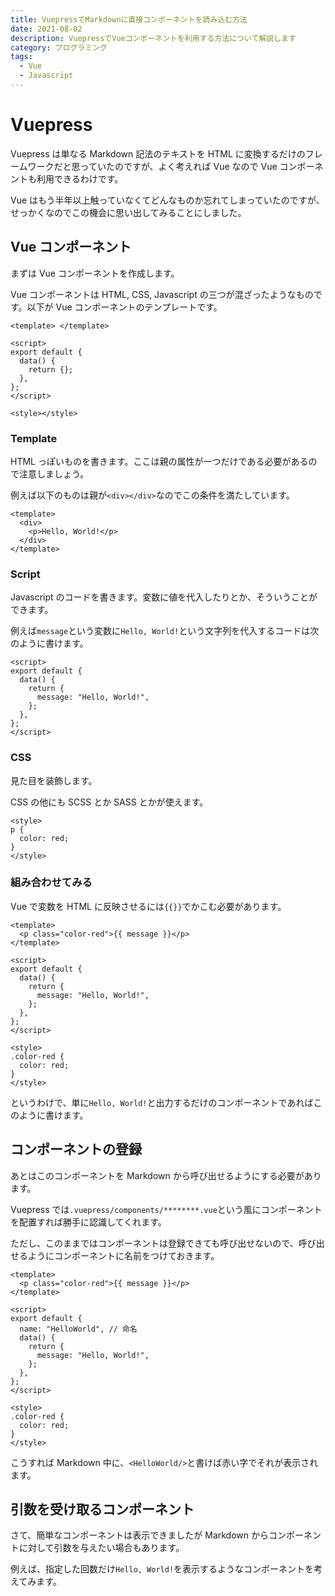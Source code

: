 ```yaml
---
title: VuepressでMarkdownに直接コンポーネントを読み込む方法
date: 2021-08-02
description: VuepressでVueコンポーネントを利用する方法について解説します
category: プログラミング
tags:
  - Vue
  - Javascript
---
```


# Vuepress

Vuepress は単なる Markdown 記法のテキストを HTML に変換するだけのフレームワークだと思っていたのですが、よく考えれば Vue なので Vue コンポーネントも利用できるわけです。

Vue はもう半年以上触っていなくてどんなものか忘れてしまっていたのですが、せっかくなのでこの機会に思い出してみることにしました。

## Vue コンポーネント

まずは Vue コンポーネントを作成します。

Vue コンポーネントは HTML, CSS, Javascript の三つが混ざったようなものです。以下が Vue コンポーネントのテンプレートです。

```vue
<template> </template>

<script>
export default {
  data() {
    return {};
  },
};
</script>

<style></style>
```

### Template

HTML っぽいものを書きます。ここは親の属性が一つだけである必要があるので注意しましょう。

例えば以下のものは親が`<div></div>`なのでこの条件を満たしています。

```vue
<template>
  <div>
    <p>Hello, World!</p>
  </div>
</template>
```

### Script

Javascript のコードを書きます。変数に値を代入したりとか、そういうことができます。

例えば`message`という変数に`Hello, World!`という文字列を代入するコードは次のように書けます。

```vue
<script>
export default {
  data() {
    return {
      message: "Hello, World!",
    };
  },
};
</script>
```

### CSS

見た目を装飾します。

CSS の他にも SCSS とか SASS とかが使えます。

```vue
<style>
p {
  color: red;
}
</style>
```

### 組み合わせてみる

Vue で変数を HTML に反映させるには`{{}}`でかこむ必要があります。

```vue
<template>
  <p class="color-red">{{ message }}</p>
</template>

<script>
export default {
  data() {
    return {
      message: "Hello, World!",
    };
  },
};
</script>

<style>
.color-red {
  color: red;
}
</style>
```

というわけで、単に`Hello, World!`と出力するだけのコンポーネントであればこのように書けます。

## コンポーネントの登録

あとはこのコンポーネントを Markdown から呼び出せるようにする必要があります。

Vuepress では`.vuepress/components/********.vue`という風にコンポーネントを配置すれば勝手に認識してくれます。

ただし、このままではコンポーネントは登録できても呼び出せないので、呼び出せるようにコンポーネントに名前をつけておきます。

```vue
<template>
  <p class="color-red">{{ message }}</p>
</template>

<script>
export default {
  name: "HelloWorld", // 命名
  data() {
    return {
      message: "Hello, World!",
    };
  },
};
</script>

<style>
.color-red {
  color: red;
}
</style>
```

こうすれば Markdown 中に、`<HelloWorld/>`と書けば赤い字でそれが表示されます。

<!-- <HelloWorld/> -->

## 引数を受け取るコンポーネント

さて、簡単なコンポーネントは表示できましたが Markdown からコンポーネントに対して引数を与えたい場合もあります。

例えば、指定した回数だけ`Hello, World!`を表示するようなコンポーネントを考えてみます。

<ConsoleLog/>
